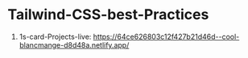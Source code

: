 # Tailwind-CSS-best-Practices

1. 1s-card-Projects-live: https://64ce626803c12f427b21d46d--cool-blancmange-d8d48a.netlify.app/
